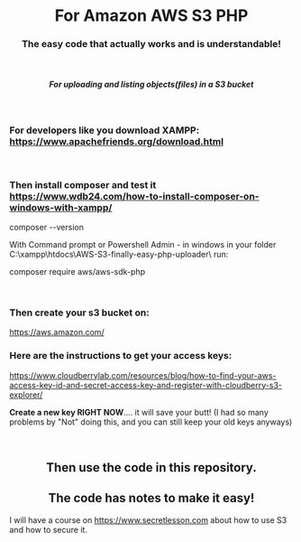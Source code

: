 <h1 style="text-align: center;">For Amazon AWS S3 PHP</h1>
<h3 style="text-align: center;">The easy code that actually works and is understandable!</h3>
&nbsp;
<br>
<h5 style="text-align: center;">For uploading and listing objects(files) in a S3 bucket</h5>

&nbsp;
<h3>For developers like you download <strong>XAMPP</strong>:
<a href="https://www.apachefriends.org/download.html">https://www.apachefriends.org/download.html</a></h3>
&nbsp;
<h3>Then <strong>install composer</strong> and test it
<a href="https://www.wdb24.com/how-to-install-composer-on-windows-with-xampp/">https://www.wdb24.com/how-to-install-composer-on-windows-with-xampp/</a></h3>
composer --version

With Command prompt or Powershell Admin -
in windows in your folder C:\xampp\htdocs\AWS-S3-finally-easy-php-uploader\ run:

composer require aws/aws-sdk-php

&nbsp;
<h3>Then <strong>create your s3</strong> <strong>bucket</strong> on:</h3>
<a href="https://aws.amazon.com/">https://aws.amazon.com/</a>
&nbsp;
<h3>Here are the instructions to <strong>get your access keys</strong>:</h3>
<a href="https://www.cloudberrylab.com/resources/blog/how-to-find-your-aws-access-key-id-and-secret-access-key-and-register-with-cloudberry-s3-explorer/">https://www.cloudberrylab.com/resources/blog/how-to-find-your-aws-access-key-id-and-secret-access-key-and-register-with-cloudberry-s3-explorer/</a>

<strong>Create a new key RIGHT NOW</strong>.... it will save your butt!
(I had so many problems by "Not" doing this, and you can still keep your old keys anyways)

&nbsp;
<h2 style="text-align: center;">Then use the code in this repository.</h2>
<h2 style="text-align: center;">The code has notes to make it easy!</h2>

I will have a course on https://www.secretlesson.com about how to use S3 and how to secure it.
